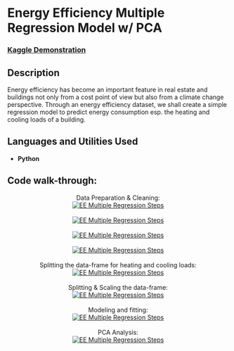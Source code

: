 # Energy Efficiency Multiple Regression Model w/ PCA

### [Kaggle Demonstration](https://www.kaggle.com/code/dvd1587/simple-energy-efficiency-multiple-regression-model)

<h2>Description</h2>
Energy efficiency has become an important feature in real estate and buildings not only from a cost point of view but also from a climate change perspective. Through an energy efficiency dataset, we shall create a simple regression model to predict energy consumption esp. the heating and cooling loads of a building.
<br />

<h2>Languages and Utilities Used</h2>

- <b>Python</b> 

<h2>Code walk-through:</h2>

<p align="center">
Data Preparation & Cleaning: <br/>
<a href="https://imgur.com/yOfIGJO"><img src="https://i.imgur.com/yOfIGJO.jpg" alt="EE Multiple Regression Steps" /></a> 
<br />
<br />
<a href="https://imgur.com/gSeY1uR"><img src="https://i.imgur.com/gSeY1uR.jpg" alt="EE Multiple Regression Steps" /></a> 
<br />
<br />
<a href="https://imgur.com/U6Z7cMi"><img src="https://i.imgur.com/U6Z7cMi.jpg" alt="EE Multiple Regression Steps" /></a> 
<br />
<br />
<a href="https://imgur.com/wzqQL5O"><img src="https://i.imgur.com/wzqQL5O.jpg" alt="EE Multiple Regression Steps" /></a>
<br />
<br />  
Splitting the data-frame for heating and cooling loads: <br/>
<a href="https://imgur.com/wCsv77G"><img src="https://i.imgur.com/wCsv77G.jpg" alt="EE Multiple Regression Steps" /></a> 
<br />
<br />
Splitting & Scaling the data-frame: <br/>
<a href="https://imgur.com/IL5jnLL"><img src="https://i.imgur.com/IL5jnLL.jpg" alt="EE Multiple Regression Steps" /></a>
<br />
<br />
Modeling and fitting: <br/>
<a href="https://imgur.com/Jkpc9HS"><img src="https://i.imgur.com/Jkpc9HS.jpg" alt="EE Multiple Regression Steps" /></a>
<br />
<br />
PCA Analysis: <br/>
<a href="https://imgur.com/znFrly8"><img src="https://i.imgur.com/znFrly8.jpg" alt="EE Multiple Regression Steps" /></a>
</p>

<!--
 ```diff
- text in red
+ text in green
! text in orange
# text in gray
@@ text in purple (and bold)@@
```
--!>
